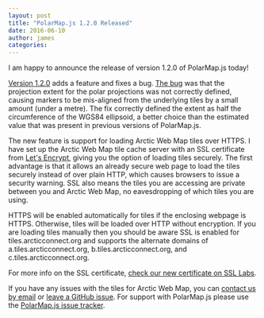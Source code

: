 ```yaml
---
layout: post
title: "PolarMap.js 1.2.0 Released"
date: 2016-06-10
author: james
categories:
---
```


I am happy to announce the release of version 1.2.0 of PolarMap.js today!

[Version 1.2.0](https://github.com/GeoSensorWebLab/polarmap.js/releases/tag/v1.2.0) adds a feature and fixes a bug. [The bug](https://github.com/GeoSensorWebLab/polarmap.js/issues/3) was that the projection extent for the polar projections was not correctly defined, causing markers to be mis-aligned from the underlying tiles by a small amount (under a metre). The fix correctly defined the extent as half the circumference of the WGS84 ellipsoid, a better choice than the estimated value that was present in previous versions of PolarMap.js.

The new feature is support for loading Arctic Web Map tiles over HTTPS. I have set up the Arctic Web Map tile cache server with an SSL certificate from [Let's Encrypt](https://letsencrypt.org), giving you the option of loading tiles securely. The first advantage is that it allows an already secure web page to load the tiles securely instead of over plain HTTP, which causes browsers to issue a security warning. SSL also means the tiles you are accessing are private between you and Arctic Web Map, no eavesdropping of which tiles you are using.

HTTPS will be enabled automatically for tiles if the enclosing webpage is HTTPS. Otherwise, tiles will be loaded over HTTP without encryption. If you are loading tiles manually then you should be aware SSL is enabled for tiles.arcticconnect.org and supports the alternate domains of a.tiles.arcticconnect.org, b.tiles.arcticconnect.org, and c.tiles.arcticconnect.org.

For more info on the SSL certificate, [check our new certificate on SSL Labs](https://www.ssllabs.com/ssltest/analyze.html?d=a.tiles.arcticconnect.org&latest).

If you have any issues with the tiles for Arctic Web Map, you can [contact us by email](mailto:support@arcticconnect.org) or [leave a GitHub issue](https://github.com/GeoSensorWebLab/awm-styles/issues). For support with PolarMap.js please use the [PolarMap.js issue tracker](https://github.com/GeoSensorWebLab/polarmap.js/issues).
